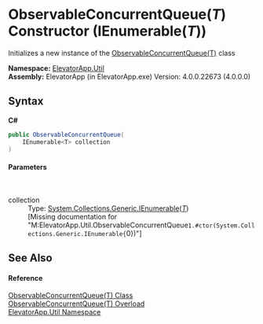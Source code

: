 # ObservableConcurrentQueue(*T*) Constructor (IEnumerable(*T*))
 

Initializes a new instance of the <a href="T_ElevatorApp_Util_ObservableConcurrentQueue_1">ObservableConcurrentQueue(T)</a> class

**Namespace:**&nbsp;<a href="N_ElevatorApp_Util">ElevatorApp.Util</a><br />**Assembly:**&nbsp;ElevatorApp (in ElevatorApp.exe) Version: 4.0.0.22673 (4.0.0.0)

## Syntax

**C#**<br />
``` C#
public ObservableConcurrentQueue(
	IEnumerable<T> collection
)
```


#### Parameters
&nbsp;<dl><dt>collection</dt><dd>Type: <a href="http://msdn2.microsoft.com/en-us/library/9eekhta0" target="_blank">System.Collections.Generic.IEnumerable</a>(<a href="T_ElevatorApp_Util_ObservableConcurrentQueue_1">*T*</a>)<br />\[Missing <param name="collection"/> documentation for "M:ElevatorApp.Util.ObservableConcurrentQueue`1.#ctor(System.Collections.Generic.IEnumerable{`0})"\]</dd></dl>

## See Also


#### Reference
<a href="T_ElevatorApp_Util_ObservableConcurrentQueue_1">ObservableConcurrentQueue(T) Class</a><br /><a href="Overload_ElevatorApp_Util_ObservableConcurrentQueue_1__ctor">ObservableConcurrentQueue(T) Overload</a><br /><a href="N_ElevatorApp_Util">ElevatorApp.Util Namespace</a><br />